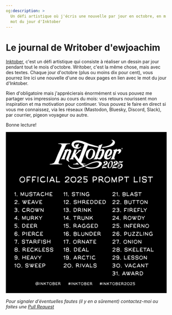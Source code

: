 ```yaml
---
og:description: >
  Un défi artistique où j'écris une nouvelle par jour en octobre, en m'insipirant du
  mot du jour d'Inktober
---
```

# Le journal de Writober d'ewjoachim

[Inktober](https://inktober.com/), c'est un défi artistique qui consiste à réaliser un
dessin par jour pendant tout le mois d'octobre. Writober, c'est la même chose, mais avec
des textes. Chaque jour d'octobre (plus ou moins dix pour cent), vous pourrez lire ici
une nouvelle d'une ou deux pages en lien avec le mot du jour d'Inktober.

Rien d'obligatoire mais j'apprécierais énormément si vous pouvez me partager vos
impressions au cours du mois: vos retours nourissent mon inspiration et ma motivation
pour continuer. Vous pouvez le faire en direct si vous me connaissez, via les réseaux
(Mastodon, Bluesky, Discord, Slack), par courrier, pigeon voyageur ou autre.

Bonne lecture!

![La liste officielle des mots 2025](/_static/2025promptlist.jpg)

*Pour signaler d'éventuelles fautes (il y en a sûrement) contactez-moi ou faites une
[Pull Request](https://github.com/ewjoachim/writober)*

